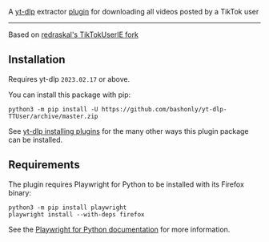 A [yt-dlp](https://github.com/yt-dlp/yt-dlp) extractor [plugin](https://github.com/yt-dlp/yt-dlp#plugins) for downloading all videos posted by a TikTok user

---

Based on [redraskal's TikTokUserIE fork](https://github.com/redraskal/yt-dlp/tree/fix/tiktok-user)

## Installation

Requires yt-dlp `2023.02.17` or above.

You can install this package with pip:
```
python3 -m pip install -U https://github.com/bashonly/yt-dlp-TTUser/archive/master.zip
```

See [yt-dlp installing plugins](https://github.com/yt-dlp/yt-dlp#installing-plugins) for the many other ways this plugin package can be installed.

## Requirements

The plugin requires Playwright for Python to be installed with its Firefox binary:
```
python3 -m pip install playwright
playwright install --with-deps firefox
```
See the [Playwright for Python documentation](https://playwright.dev/python/docs/intro) for more information.
